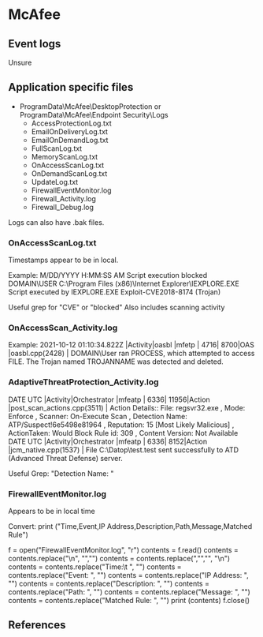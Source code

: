 # McAfee

## Event logs
Unsure

## Application specific files

* ProgramData\McAfee\DesktopProtection or ProgramData\McAfee\Endpoint Security\Logs
  * AccessProtectionLog.txt
  * EmailOnDeliveryLog.txt
  * EmailOnDemandLog.txt
  * FullScanLog.txt
  * MemoryScanLog.txt
  * OnAccessScanLog.txt
  * OnDemandScanLog.txt
  * UpdateLog.txt
  * FirewallEventMonitor.log
  * Firewall_Activity.log
  * Firewall_Debug.log

Logs can also have .bak files.

### OnAccessScanLog.txt
Timestamps appear to be in local.

Example:
M/DD/YYYY       H:MM:SS AM      Script execution blocked        DOMAIN\USER C:\Program Files (x86)\Internet Explorer\IEXPLORE.EXE   Script executed by IEXPLORE.EXE Exploit-CVE2018-8174 (Trojan)

Useful grep for "CVE" or "blocked"
Also includes scanning activity

### OnAccessScan_Activity.log

Example:
2021-10-12 01:10:34.822Z    |Activity|oasbl               |mfetp                    |      4716|      8700|OAS                 |oasbl.cpp(2428)                         | DOMAIN\User ran PROCESS, which attempted to access FILE. The Trojan named TROJANNAME was detected and deleted.

### AdaptiveThreatProtection_Activity.log

DATE UTC    |Activity|Orchestrator        |mfeatp                   |      6336|     11956|Action              |post_scan_actions.cpp(3511)             | Action Details::  File: regsvr32.exe , Mode: Enforce , Scanner: On-Execute Scan , Detection Name: ATP/Suspect!6e5498e81964 , Reputation: 15  [Most Likely Malicious] , ActionTaken: Would Block  Rule id: 309 , Content Version: Not Available
DATE UTC    |Activity|Orchestrator        |mfeatp                   |      6336|      8152|Action              |jcm_native.cpp(1537)                    | File C:\Datop\test.test sent successfully to ATD (Advanced Threat Defense) server.

Useful Grep: "Detection Name: "

### FirewallEventMonitor.log
Appears to be in local time

Convert:
print ("Time,Event,IP Address,Description,Path,Message,Matched Rule")

f  = open("FirewallEventMonitor.log", "r") 
contents = f.read()
contents = contents.replace("\n", "\",\"")
contents = contents.replace(",\"\",\"", "\n")
contents = contents.replace("Time:\t ", "")
contents = contents.replace("Event:  ", "")
contents = contents.replace("IP Address:  ", "")
contents = contents.replace("Description:  ", "")
contents = contents.replace("Path:  ", "")
contents = contents.replace("Message:      ", "")
contents = contents.replace("Matched Rule:  ", "")
print (contents)
f.close()

## References
[^1]: https://docs.mcafee.com/bundle/endpoint-security-10.5.0-firewall-product-guide-epolicy-or%20hestrator-windows/page/GUID-397CFD36-3ACE-4047-915C-CDC77527D53C.html* F
[^2]: https://github.com/EricZimmerman/KapeFiles/blob/master/Targets/Antivirus/McAfee.tkape